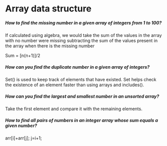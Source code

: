 # Array data structure

##### How to find the missing number in a given array of integers from 1 to 100?

If calculated using algebra, we would take the sum of the values in the array with no number were missing subtracting the sum of the values present in the array when there is the missing number

Sum = [n(n+1)]/2

##### How can you find the duplicate number in a given array of integers?

Set() is used to keep track of elements that have existed. Set helps check the existence of an element faster than using arrays and includes().

##### How can you find the largest and smallest number in an unsorted array?

Take the first element and compare it with the remaining elements.

##### How to find all pairs of numbers in an integer array whose sum equals a given number?

arr[i]+arr[j];
j=i+1;
